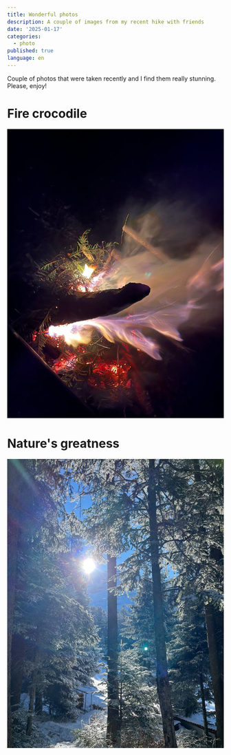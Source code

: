 ```yaml
---
title: Wonderful photos 
description: A couple of images from my recent hike with friends
date: '2025-01-17'
categories:
  - photo
published: true
language: en
---
```

Couple of photos that were taken recently and I find them really stunning. Please, enjoy!

# Fire crocodile
![Fire crocodile](./images/fire-croco.png)
# Nature's greatness
![Forst beauty](./images/forest-beauty.jpg)
